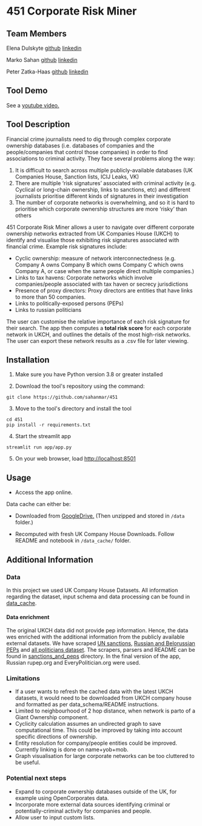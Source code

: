 # 451 Corporate Risk Miner

## Team Members
Elena Dulskyte [github](https://github.com/ElenaDulskyte) [linkedin](https://www.linkedin.com/in/elena-dulskyte-50b83aa2/)

Marko Sahan [github](http://github.com/sahanmar) [linkedin](https://www.linkedin.com/in/msahan/)

Peter Zatka-Haas [github](http://github.com/peterzh) [linkedin](https://www.linkedin.com/in/peterzatkahaas)

## Tool Demo

See a <a href="https://www.youtube.com/watch?v=WeHYfiNQzvc" target="_blank">youtube video.</a>

## Tool Description

Financial crime journalists need to dig through complex corporate ownership databases (i.e. databases of companies and the people/companies that control those companies) in order to find associations to criminal activity. They face several problems along the way:
1. It is difficult to search across multiple publicly-available databases (UK Companies House, Sanction lists, ICIJ Leaks, VK)
2. There are multiple ‘risk signatures’ associated with criminal activity (e.g. Cyclical or long-chain ownership, links to sanctions, etc) and different journalists prioritise different kinds of signatures in their investigation
3. The number of corporate networks is overwhelming, and so it is hard to prioritise which corporate ownership structures are more ‘risky’ than others

451 Corporate Risk Miner allows a user to navigate over different corporate ownership networks extracted from UK Companies House (UKCH) to identify and visualise those exhibiting risk signatures associated with financial crime. Example risk signatures include:
* Cyclic ownership: measure of network interconnectedness (e.g. Company A owns Company B which owns Company C which owns Company A, or case when the same people direct multiple companies.)
* Links to tax havens: Corporate networks which involve companies/people associated with tax haven or secrecy jurisdictions
* Presence of proxy directors: Proxy directors are entities that have links to more than 50 companies.
* Links to politically-exposed persons (PEPs)
* Links to russian politicians


The user can customise the relative importance of each risk signature for their search. The app then computes a **total risk score** for each corporate network in UKCH, and outlines the details of the most high-risk networks. The user can export these network results as a .csv file for later viewing. 

## Installation

1. Make sure you have Python version 3.8 or greater installed

2. Download the tool's repository using the command:
```
git clone https://github.com/sahanmar/451
```

3. Move to the tool's directory and install the tool
```
cd 451
pip install -r requirements.txt
```

4. Start the streamlit app
```
streamlit run app/app.py
```

5. On your web browser, load [http://localhost:8501](http://localhost:8501)

## Usage

- Access the app online.

Data cache can either be:

- Downloaded from <a href="https://drive.google.com/drive/folders/15I2-spww_5ZG6tzslLyU4gGwb3zDNZU-?usp=sharing" target="_blank">GoogleDrive.</a>
  (Then unzipped and stored in `/data` folder.)

- Recomputed with fresh UK Company House Downloads. Follow README and notebook in `/data_cache/` folder.

## Additional Information

### Data

In this project we used UK Company House Datasets. All information regarding the dataset, input schema and data processing can be found in [data_cache](https://github.com/sahanmar/451/tree/main/data_cache).

#### Data enrichment
The original UKCH data did not provide pep information. Hence, the data wes enriched with the additional information from the publicly available external datasets. We have scraped [UN sanctions](https://www.un.org/securitycouncil/content/un-sc-consolidated-list), [Russian and Belorussian PEPs](https://rupep.org/en/persons_list/) and [all politicians dataset](https://raw.githubusercontent.com/everypolitician/everypolitician-data/master/countries.json). The scrapers, parsers and README can be found in [sanctions_and_peps](https://github.com/sahanmar/451/tree/main/sanctions_and_peps) directory.
In the final version of the app, Russian rupep.org and EveryPolitician.org were used.

### Limitations
* If a user wants to refresh the cached data with the latest UKCH datasets, it would need to be downloaded from UKCH company house and formatted as per data_schema/README instructions.
* Limited to neighbourhood of 2 hop distance, when network is parto of a Giant Ownership component.
* Cyclicity calculation assumes an undirected graph to save computational time. This could be improved by taking into account specific directions of ownership.
* Entity resolution for company/people entities could be improved. Currently linking is done on name+yob+mob.
* Graph visualisation for large corporate networks can be too cluttered to be useful. 

### Potential next steps
* Expand to corporate ownership databases outside of the UK, for example using OpenCorporates data.
* Incorporate more external data sources identifying criminal or potentially-criminal activity for companies and people.
* Allow user to input custom lists.
